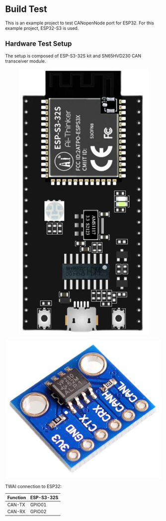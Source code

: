 # Build Test

This is an example project to test CANopenNode port for ESP32.  For this example project, ESP32-S3 is used.

## Hardware Test Setup
The setup is composed of ESP-S3-32S kit and SN65HVD230 CAN transceiver module.

<p align="center">
  <img src="https://github.com/sicrisembay/CANopenNode_ESP32_Test/blob/main/examples/build_test/doc/img/ESP-S3-32S.png">
</p>

<p align="center">
  <img src="https://github.com/sicrisembay/CANopenNode_ESP32_Test/blob/main/examples/build_test/doc/img/SN65HVD230.png">
</p>

TWAI connection to ESP32:

| Function | ESP-S3-32S |
|----------|------------|
| CAN-TX   | GPIO01     |
| CAN-RX   | GPIO02     |

